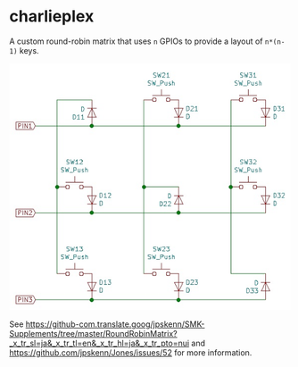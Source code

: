 # charlieplex

A custom round-robin matrix that uses `n` GPIOs to provide a layout of `n*(n-1)` keys.

![charlieplex](charlieplex.jpeg)

See https://github-com.translate.goog/jpskenn/SMK-Supplements/tree/master/RoundRobinMatrix?_x_tr_sl=ja&_x_tr_tl=en&_x_tr_hl=ja&_x_tr_pto=nui and https://github.com/jpskenn/Jones/issues/52 for more information.
